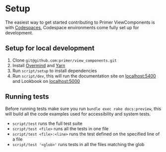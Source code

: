 # Setup

The easiest way to get started contributing to Primer ViewComponents is with [Codespaces](https://github.com/features/codespaces), Codespace environments come fully set up for development.

## Setup for local development

1. Clone `git@github.com:primer/view_components.git`
2. Install [Overmind](https://github.com/DarthSim/overmind) and [Yarn](https://classic.yarnpkg.com/lang/en/docs/install)
3. Run `script/setup` to install dependencies
4. Run `script/dev`, this will run the documentation site on [localhost:5400](localhost:5400) and Lookbook on [localhost:5000](localhost:5000)

## Running tests

Before running tests make sure you run `bundle exec rake docs:preview`, this will build all the code examples used for accessibility and system tests.

- `script/test` runs the full test suite
- `script/test <file>` runs all the tests in one file
- `script/test <file>:<line>` runs the test defined on the specified line of a file
- `script/test '<glob>'` runs tests in all the files matching the glob
